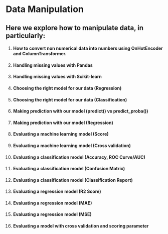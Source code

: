 # Data Manipulation
## Here we explore how to manipulate data, in particularly:
1. #### How to convert non numerical data into numbers using OnHotEncoder and ColumnTransformer.
2. #### Handling missing values with Pandas
3. #### Handling missing values with Scikit-learn
4. #### Choosing the right model for our data (Regression)
5. #### Choosing the right model for our data (Classification)
6. #### Making prediction with our model (predict() vs predict_proba())
7. #### Making prediction with our model (Regression)
8. #### Evaluating a machine learning model (Score)
9. #### Evaluating a machine learning model (Cross validation)
10. #### Evaluating a classification model (Accuracy, ROC Curve/AUC)
11. #### Evaluating a classification model (Confusion Matrix)
12. #### Evaluating a classification model (Classification Report)
13. #### Evaluating a regression model (R2 Score)
14. #### Evaluating a regression model (MAE)
15. #### Evaluating a regression model (MSE)
16. #### Evaluating a model with cross validation and scoring parameter